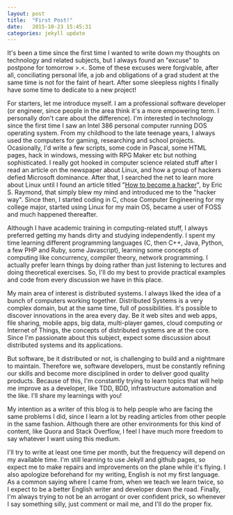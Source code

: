 ```yaml
---
layout: post
title:  "First Post!"
date:   2015-10-23 15:45:31
categories: jekyll update
---
```


It's been a time since the first time I wanted to write down my thoughts on technology and related subjects, but I always found an "excuse" to postpone for tomorrow >.<. Some of these excuses were forgivable, after all, conciliating personal life, a job and obligations of a grad student at the same time is not for the faint of heart. After some sleepless nights I finally have some time to dedicate to a new project!

For starters, let me introduce myself. I am a professional software developer (or engineer, since people in the area think it's a more empowering term. I personally don't care about the difference). I'm interested in technology since the first time I saw an Intel 386 personal computer running DOS operating system. From my childhood to the late teenage years, I always used the computers for gaming, researching and school projects. Ocasionally, I'd write a few scripts, some code in Pascal, some HTML pages, hack in windows, messing with RPG Maker etc but nothing sophisticated. I really got hooked in computer science related stuff after I read an article on the newspaper about Linux, and how a group of hackers defied Microsoft dominance. After that, I searched the net to learn more about Linux until I found an article titled "[How to become a hacker][hacker]", by Eric S. Raymond, that simply blew my mind and introduced me to the "hacker way". Since then, I started coding in C, chose Computer Engineering for my college major, started using Linux for my main OS, became a user of FOSS and much happened thereafter.

Although I have academic training in computing-related stuff, I always preferred getting my hands dirty and studying independently. I spent my time learning different programming languages (C, then C++, Java, Python, a few PHP and Ruby, some Javascript), learning some concepts of computing like concurrency, compiler theory, network programming. I actually prefer learn things by doing rather than just listening to lectures and doing theoretical exercises. So, I'll do my best to provide practical examples and code from every discussion we have in this place.

My main area of interest is distributed systems. I always liked the idea of a bunch of computers working together. Distributed Systems is a very complex domain, but at the same time, full of possibilities. It's possible to discover innovations in the area every day. Be it web sites and web apps, file sharing, mobile apps, big data, multi-player games, cloud computing or Internet of Things, the concepts of distributed systems are at the core. Since I'm passionate about this subject, expect some discussion about distributed systems and its applications.

But software, be it distributed or not, is challenging to build and a nightmare to maintain. Therefore we, software developers, must be constantly refining our skills and become more disciplined in order to deliver good quality products. Because of this, I'm constantly trying to learn topics that will help me improve as a developer, like TDD, BDD, infrastructure automation and the like. I'll share my learnings with you!

My intention as a writer of this blog is to help people who are facing the same problems I did, since I learn a lot by reading articles from other people in the same fashion. Although there are other environments for this kind of content, like Quora and Stack Overflow, I feel I have much more freedom to say whatever I want using this medium.

I'll try to write at least one time per month, but the frequency will depend on my available time. I'm still learning to use Jekyll and github pages, so expect me to make repairs and improvements on the plane while it's flying. I also apologize beforehand for my writing, English is not my first language. As a common saying where I came from, when we teach we learn twice, so I expect to be a better English writer and developer down the road. Finally, I'm always trying to not be an arrogant or over confident prick, so whenever I say something silly, just comment or mail me, and I'll do the proper fix.

[hacker]:   http://www.catb.org/esr/faqs/hacker-howto.html
